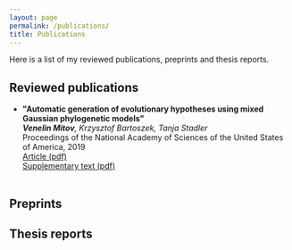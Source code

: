 ```yaml
---
layout: page
permalink: /publications/
title: Publications
---
```


Here is a list of my reviewed publications, preprints and thesis reports. 

<h2>Reviewed publications</h2>
<ul>
	<li>
		<b>"Automatic generation of evolutionary hypotheses using mixed Gaussian phylogenetic models"</b><br>
		<i><b>Venelin Mitov</b>, Krzysztof Bartoszek, Tanja Stadler</i><br>
		Proceedings of the National Academy of Sciences of the United States of America, 2019<br>
		<a href="/publications/2019-mgpm-pnas/16921.full.pdf"><div class="color-button">Article (pdf)</div></a><a href="/publications/2019-mgpm-pnas/pnas.1813823116.sapp.pdf"><div class="color-button">Supplementary text (pdf)</div></a>
	</li><br>
</ul>

<h2>Preprints</h2>
<ul>
</ul>

<h2>Thesis reports</h2>
<ul>
</ul>

